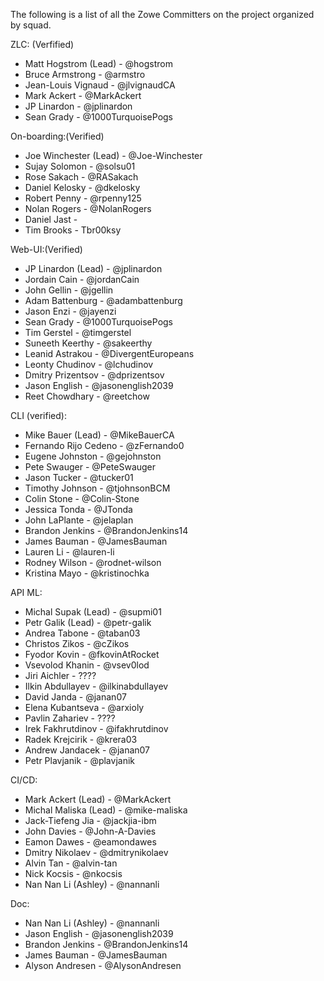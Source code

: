 The following is a list of all the Zowe Committers on the project organized by squad.

ZLC: (Verfified)
- Matt Hogstrom (Lead) - @hogstrom
- Bruce Armstrong - @armstro
- Jean-Louis Vignaud - @jlvignaudCA
- Mark Ackert - @MarkAckert
- JP Linardon - @jplinardon
- Sean Grady - @1000TurquoisePogs


On-boarding:(Verified)
- Joe Winchester (Lead) - @Joe-Winchester
- Sujay Solomon - @solsu01
- Rose Sakach - @RASakach
- Daniel Kelosky - @dkelosky
- Robert Penny - @rpenny125
- Nolan Rogers - @NolanRogers
- Daniel Jast - 
- Tim Brooks - Tbr00ksy


Web-UI:(Verified)
- JP Linardon (Lead) - @jplinardon
- Jordain Cain - @jordanCain
- John Gellin - @jgellin
- Adam Battenburg - @adambattenburg
- Jason Enzi - @jayenzi
- Sean Grady - @1000TurquoisePogs
- Tim Gerstel - @timgerstel
- Suneeth Keerthy - @sakeerthy
- Leanid Astrakou - @DivergentEuropeans
- Leonty Chudinov - @lchudinov
- Dmitry Prizentsov - @dprizentsov
- Jason English - @jasonenglish2039
- Reet Chowdhary - @reetchow


CLI (verified):
- Mike Bauer (Lead) - @MikeBauerCA
- Fernando Rijo Cedeno - @zFernando0
- Eugene Johnston - @gejohnston
- Pete Swauger - @PeteSwauger
- Jason Tucker - @tucker01
- Timothy Johnson - @tjohnsonBCM
- Colin Stone - @Colin-Stone
- Jessica Tonda - @JTonda
- John LaPlante - @jelaplan
- Brandon Jenkins - @BrandonJenkins14
- James Bauman - @JamesBauman
- Lauren Li - @lauren-li
- Rodney Wilson - @rodnet-wilson
- Kristina Mayo - @kristinochka


API ML:
- Michal Supak (Lead) - @supmi01
- Petr Galik (Lead) - @petr-galik
- Andrea Tabone - @taban03
- Christos Zikos - @cZikos
- Fyodor Kovin - @fkovinAtRocket
- Vsevolod Khanin - @vsev0lod
- Jiri Aichler - ????
- Ilkin Abdullayev - @ilkinabdullayev
- David Janda - @janan07
- Elena Kubantseva - @arxioly
- Pavlin Zahariev - ????
- Irek Fakhrutdinov - @ifakhrutdinov
- Radek Krejcirik - @krera03
- Andrew Jandacek - @janan07
- Petr Plavjanik - @plavjanik


CI/CD:
- Mark Ackert (Lead) - @MarkAckert
- Michal Maliska (Lead) - @mike-maliska
- Jack-Tiefeng Jia - @jackjia-ibm
- John Davies - @John-A-Davies
- Eamon Dawes - @eamondawes
- Dmitry Nikolaev - @dmitrynikolaev
- Alvin Tan - @alvin-tan
- Nick Kocsis - @nkocsis
- Nan Nan Li (Ashley) - @nannanli


Doc:
- Nan Nan Li (Ashley) - @nannanli
- Jason English - @jasonenglish2039
- Brandon Jenkins - @BrandonJenkins14
- James Bauman - @JamesBauman
- Alyson Andresen - @AlysonAndresen
